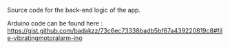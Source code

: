 Source code for the back-end logic of the app.

Arduino code can be found here : https://gist.github.com/badakzz/73c6ec73338badb5bf67a439220819c8#file-vibratingmotoralarm-ino
